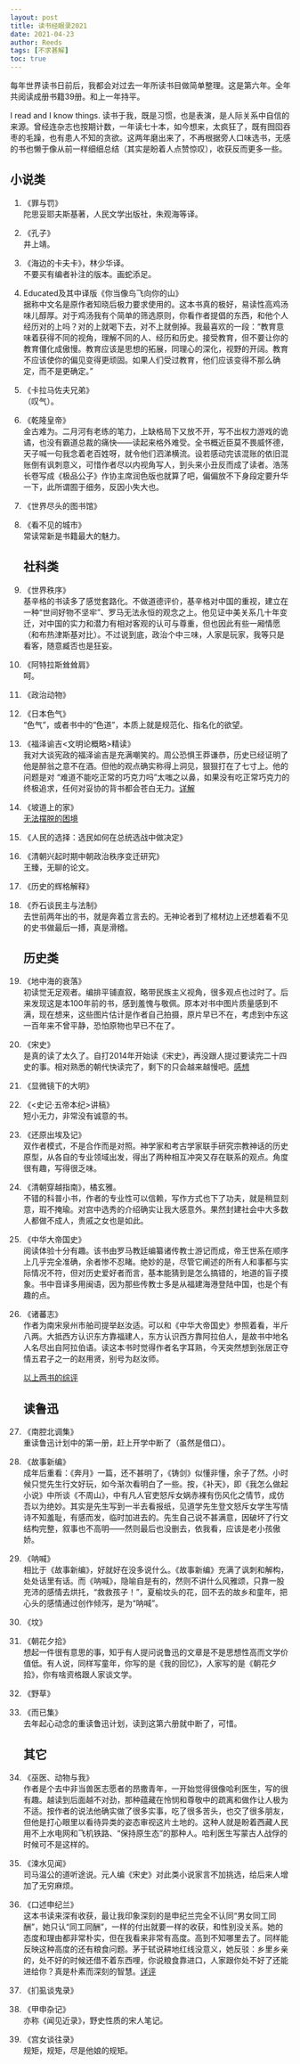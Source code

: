 ```yaml
---
layout: post
title: 读书经眼录2021
date: 2021-04-23
author: Reeds
tags: [不求甚解]
toc: true
---
```


 

 每年世界读书日前后，我都会对过去一年所读书目做简单整理。这是第六年。全年共阅读成册书籍39册。和上一年持平。

I read and I know things. 读书于我，既是习惯，也是表演，是人际关系中自信的来源。曾经连杂志也按期计数，一年读七十本，如今想来，太疯狂了，既有囫囵吞枣的毛躁，也有患人不知的贪欲。这两年磨出来了，不再根据旁人口味选书，无感的书也懒于像从前一样细细总结（其实是盼着人点赞惊叹），收获反而更多一些。

<!--- more --->

## 小说类

1. 《罪与罚》<br>陀思妥耶夫斯基著，人民文学出版社，朱观海等译。

2. 《孔子》<br>井上靖。

3. 《海边的卡夫卡》，林少华译。<br>不要买有编者补注的版本。画蛇添足。

4. Educated及其中译版《你当像鸟飞向你的山》<br>据称中文名是原作者知晓后极力要求使用的。这本书真的极好，易读性高鸡汤味儿醇厚。对于鸡汤我有个简单的筛选原则，你看作者提倡的东西，和他个人经历对的上吗？对的上就喝下去，对不上就倒掉。我最喜欢的一段：“教育意味着获得不同的视角，理解不同的人、经历和历史。接受教育，但不要让你的教育僵化成傲慢。教育应该是思想的拓展，同理心的深化，视野的开阔。教育不应该使你的偏见变得更顽固。如果人们受过教育，他们应该变得不那么确定，而不是更确定。”

5.  《卡拉马佐夫兄弟》<br>（叹气）。

6. 《乾隆皇帝》<br>金古难为。二月河有老练的笔力，上缺格局下又放不开，写不出权力游戏的诡谲，也没有霸道总裁的痛快——读起来格外难受。全书概近臣莫不畏威怀德，天子喊一句我念着老百姓呀，就令他们泗涕横流。设若感动完该混账的依旧混账倒有讽刺意义，可惜作者尽以内视角写人，到头来小丑反而成了读者。浩荡长卷写成《极品公子》作协主席润色版也就算了吧，偏偏放不下身段定要升华一下，此所谓囿于细务，反因小失大也。

7.  《世界尽头的图书馆》

8. 《看不见的城市》<br>常读常新是书籍最大的魅力。

   ## 社科类

9. 《世界秩序》<br>基辛格的书读多了感觉套路化。不做道德评价，基辛格对中国的重视，建立在一种“世间好物不坚牢”、罗马无法永恒的观念之上。他见证中美关系几十年变迁，对中国的实力和潜力有相对客观的认可与尊重，但也因此有些一厢情愿（和布热津斯基对比）。不过说到底，政治个中三味，人家是玩家，我等只是看客，随意臧否也是狂妄。

10. 《阿特拉斯耸耸肩》<br>呵。

11. 《政治动物》

12. 《日本色气》<br>“色气”，或者书中的“色道”，本质上就是规范化、指名化的欲望。 

13. 《福泽谕吉<文明论概略>精读》<br>我对大谈宪政的福泽谕吉是充满嘲笑的。周公恐惧王莽谦恭，历史已经证明了他是醉翁之意不在酒。但他的观点确实称得上洞见，狠狠打在了七寸上。他的问题是对 “难道不能吃正常的巧克力吗”太嗤之以鼻，如果没有吃正常巧克力的终极追求，任何对妥协的背书都会苍白无力。[详解](https://yiweipei.github.io/Reeds.Yiwei.Pei/%E7%A6%8F%E6%B3%BD%E8%B0%95%E5%90%89%E6%96%87%E6%98%8E%E8%AE%BA%E6%A6%82%E8%A6%81%E7%B2%BE%E8%AF%BB/)

14. 《坡道上的家》<br>[无法摆脱的困境](https://yiweipei.github.io/Reeds.Yiwei.Pei/%E6%97%A0%E6%B3%95%E6%91%86%E8%84%B1%E7%9A%84%E5%9B%B0%E5%A2%83-%E8%AF%BB-%E5%9D%A1%E9%81%93%E4%B8%8A%E7%9A%84%E5%AE%B6/)

15. 《人民的选择：选民如何在总统选战中做决定》

16. 《清朝兴起时期中朝政治秩序变迁研究》<br>王臻，无聊的论文。

17. 《历史的辉格解释》

18. 《乔石谈民主与法制》<br>去世前两年出的书，就是奔着立言去的。无神论者到了棺材边上还想着看不见的史书做最后一搏，真是滑稽。

    ## 历史类

19. 《地中海的衰落》 <br>初读觉无足观者。编排平铺直叙，略带民族主义视角，很多观点也过时了。后来发现这是本100年前的书，感到羞愧与敬佩。原本对书中图片质量感到不满，现在想来，这些图片估计是作者自己拍摄，原片早已不在，考虑到中东这一百年来不曾平静，恐怕原物也早已不在了。 

20. 《宋史》<br>是真的读了太久了。自打2014年开始读《宋史》，再没跟人提过要读完二十四史的事。相对熟悉的朝代快读完了，剩下的只会越来越慢吧。[感想](https://yiweipei.github.io/Reeds.Yiwei.Pei/%E8%AF%BB%E5%8F%B2%E9%80%9A%E7%95%A5%E7%BA%AA%E8%A6%81-%E5%86%99%E5%9C%A8-%E5%AE%8B%E5%8F%B2-%E8%AF%BB%E5%AE%8C%E4%B9%8B%E5%90%8E/)

21. 《显微镜下的大明》 

22. 《<史记·五帝本纪>讲稿》<br>短小无力，非常没有诚意的书。

23. 《还原出埃及记》<br>双作者模式，不是合作而是对照。神学家和考古学家联手研究宗教神话的历史原型，从各自的专业领域出发，得出了两种相互冲突又存在联系的观点。角度很有趣，写得很乏味。

24. 《清朝穿越指南》，橘玄雅。<br>不错的科普小书，作者的专业性可以信赖，写作方式也下了功夫，就是稍显刻意，瑕不掩瑜。对宫中选秀的介绍确实让我大感意外。果然封建社会中大多数人都做不成人，贵戚之女也是如此。

25. 《中华大帝国史》<br>阅读体验十分有趣。该书由罗马教廷编纂诸传教士游记而成，帝王世系在顺序上几乎完全准确，余者惨不忍睹。绝妙的是，尽管它阐述的所有人和事都与实际情况不符，但对历史爱好者而言，基本能猜到是怎么搞错的，地道的盲子摸象。书中音译多用闽语，因为那些传教士多是从福建海港登陆中国，也是个有趣的点。

26. 《诸蕃志》 <br>作者为南宋泉州市舶司提举赵汝适。可以和《中华大帝国史》参照着看，半斤八两。大抵西方认识东方靠福建人，东方认识西方靠阿拉伯人，是故书中地名人名尽出自阿拉伯语。读这本书时觉得作者名字耳熟，今天突然想到张居正夺情五君子之一的赵用贤，别号为赵汝师。

    [以上两书的综评](https://yiweipei.github.io/Reeds.Yiwei.Pei/%E7%9E%8E%E7%9C%BC%E7%9C%8B%E4%B8%96%E7%95%8C-%E5%A4%A7%E5%8F%91%E7%8E%B0%E5%89%8D%E5%A4%9C%E7%9A%84%E4%B8%9C%E8%A5%BF%E6%96%B9%E4%BA%A4%E6%B5%81/)

    ## 读鲁迅

27. 《南腔北调集》<br> 重读鲁迅计划中的第一册，赶上开学中断了（虽然是借口）。

28. 《故事新编》 <br>成年后重看：《奔月》一篇，还不甚明了，《铸剑》似懂非懂，余子了然。小时候只觉先生行文好玩，如今渐次看明白了一些。按，《补天》，即《我怎么做起小说》中所谈《不周山》，中有凡人官吏怒斥女娲赤裸有伤风化之情节，成仿吾以为绝妙。其实是先生写到一半去看报纸，见道学先生登文怒斥女学生写情诗不知羞耻，有感而发，临时加进去的。先生自己说不甚满意，因破坏了行文结构完整，叙事也不高明——然则最后也没删去，依我看，应该是老小孩傲娇。

29. 《呐喊》<br>相比于《故事新编》，好就好在没多说什么。《故事新编》充满了讽刺和解构，处处话里有话。而《呐喊》，隐喻自是有的，然则不讲什么风雅颂，只靠一股充沛的感情去烘托，“救救孩子！”，夏榆坟头的花，回不去的故乡和童年，把心头的感情通过创作倾泻，是为“呐喊”。 

30. 《坟》

31. 《朝花夕拾》<br>想起一件很有意思的事，知乎有人提问说鲁迅的文章是不是思想性高而文学价值低。有人说，同样写童年，你写的是《我的回忆》，人家写的是《朝花夕拾》，你有啥资格跟人家谈文学。

32. 《野草》 

33. 《而已集》<br>去年起心动念的重读鲁迅计划，读到这第六册就中断了，可惜。

    ## 其它

34. 《巫医、动物与我》<br>作者是个去中非当兽医志愿者的昂撒青年，一开始觉得很像哈利医生，写的很有趣。越读到后面越不对劲，那种蕴藏在怜悯和尊敬中的疏离和做作让人极为不适。按作者的说法他确实做了很多实事，吃了很多苦头，也交了很多朋友，但他是打心眼里以看待异类的姿态审视这片土地的。这种人就是盼着西藏人民用不上水电网和飞机铁路、“保持原生态”的那种人。哈利医生写蒙古人战俘的时候可不是这样的。

35. 《涑水见闻》<br>司马温公的道听途说。元人编《宋史》对此类小说家言不加挑选，给后来人增加了无穷麻烦。

36. 《口述申纪兰》<br>这本书读来深有收获，最让我印象深刻的是申纪兰完全不认同“男女同工同酬”，她只认“同工同酬”，一样的付出就要一样的收获，和性别没关系。她的态度和理由都非常朴实，但在我看来非常有高度。高到不知哪里去了。同样能反映这种高度的还有粮食问题。茅于轼说耕地红线没意义，她反驳：乡里乡亲的，处不好的时候还借不着东西哩，你说粮食靠进口，人家跟你处不好了还能进给你？真是朴素而深刻的智慧。[详评](https://yiweipei.github.io/Reeds.Yiwei.Pei/%E5%8F%A3%E8%BF%B0%E7%94%B3%E7%BA%AA%E5%85%B0/)

37. 《扪虱谈鬼录》

38. 《甲申杂记》<br>亦称《闻见近录》，野史性质的宋人笔记。

39. 《宫女谈往录》<br>规矩，规矩，尽是他娘的规矩。



